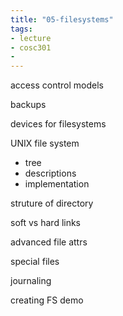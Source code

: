 ```yaml
---
title: "05-filesystems"
tags: 
- lecture
- cosc301
- 
---
```


access control models

backups

devices for filesystems

UNIX file system
- tree
- descriptions
- implementation

struture of directory

soft vs hard links

advanced file attrs

special files

journaling

creating FS demo